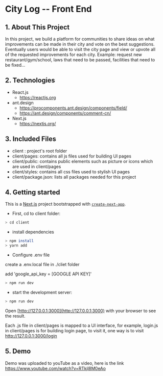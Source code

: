 # City Log -- Front End

## 1. About This Project
In this project, we build a platform for communities to share ideas on what improvements can be made in their city and vote on the best suggestions.
Eventually users would be able to visit the city page and view or upvote all of the requested improvements for each city.
Example: request new restaurant/gym/school, laws that need to be passed, facilities that need to be fixed...

## 2. Technologies
* React.js
    * https://reactjs.org
* ant.design
    * https://procomponents.ant.design/components/field/
    * https://ant.design/components/comment-cn/
* Next.js    
    * https://nextjs.org/
    
## 3. Included Files
* client : project's root folder
* client/pages: contains all js files used for building UI pages
* client/public: contains public elements such as picture or icons which are used in client/pages
* client/styles: contains all css files used to stylish UI pages
* client/package.json: lists all packages needed for this project

## 4. Getting started
This is a [Next.js](https://nextjs.org/) project bootstrapped with [`create-next-app`](https://github.com/vercel/next.js/tree/canary/packages/create-next-app).

* First, cd to client folder:

```bash
> cd client
```

* install dependencies

```bash
> npm install
> yarn add
```

* Configure .env file

create a .env.local file in ./cliet folder  

add 'google_api_key = [GOOGLE API KEY]'  

```bash
> npm run dev
```

* start the development server:

```bash
> npm run dev
```

Open [http://127.0.0.1:3000](http://127.0.0.1:3000) with your browser to see the result.

Each .js file in client/pages is mapped to a UI interface, for example, login.js in client/pages is for building login page, to visit it, one way is to visit http://127.0.0.1:3000/login


## 5. Demo
Demo was uploaded to youTube as a video, here is the link https://www.youtube.com/watch?v=RTkjl8M0eAo

